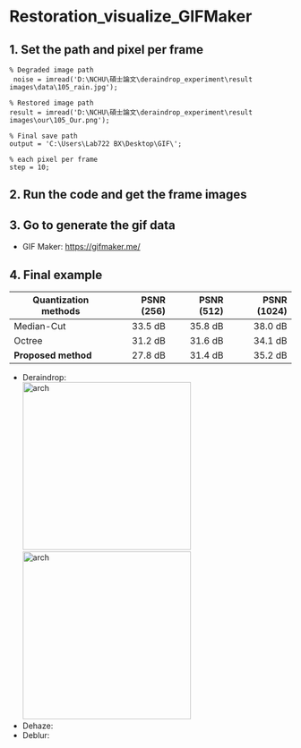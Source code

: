 # Restoration_visualize_GIFMaker

## 1. Set the path and pixel per frame  
```
% Degraded image path
 noise = imread('D:\NCHU\碩士論文\deraindrop_experiment\result images\data\105_rain.jpg');

% Restored image path
result = imread('D:\NCHU\碩士論文\deraindrop_experiment\result images\our\105_Our.png');

% Final save path
output = 'C:\Users\Lab722 BX\Desktop\GIF\';

% each pixel per frame
step = 10;
```

## 2. Run the code and get the frame images  

## 3. Go to generate the gif data  

- GIF Maker: https://gifmaker.me/  

## 4. Final example  

| Quantization methods| PSNR (256)  | PSNR (512)  | PSNR (1024) |  
| ------------------- | ----------: | ----------: | ----------: |  
| Median-Cut          |   33.5 dB   |   35.8 dB   |   38.0 dB   |  
| Octree              |   31.2 dB   |   31.6 dB   |   34.1 dB   |  
| **Proposed method** |   27.8 dB   |   31.4 dB   |   35.2 dB   |  

- Deraindrop:  
  <img src="figures/105.gif" alt="arch" width="300" style="zoom:100%;" /><img src="figures/224.gif" alt="arch" width="300" style="zoom:100%;" />  
- Dehaze:  
- Deblur:  



